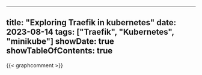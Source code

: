 
---
title: "Exploring Traefik in kubernetes"
date: 2023-08-14
tags: ["Traefik", "Kubernetes", "minikube"]
showDate: true 
showTableOfContents: true 
---
<fill>

{{< graphcomment >}}

